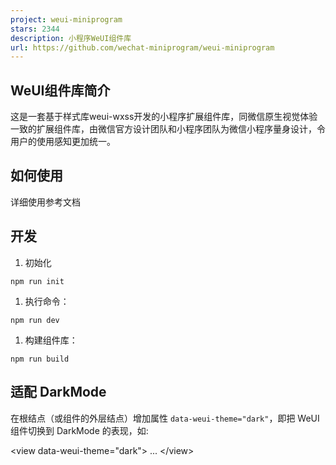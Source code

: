 ```yaml
---
project: weui-miniprogram
stars: 2344
description: 小程序WeUI组件库
url: https://github.com/wechat-miniprogram/weui-miniprogram
---
```


WeUI组件库简介
---------

这是一套基于样式库weui-wxss开发的小程序扩展组件库，同微信原生视觉体验一致的扩展组件库，由微信官方设计团队和小程序团队为微信小程序量身设计，令用户的使用感知更加统一。

如何使用
----

详细使用参考文档

开发
--

1.  初始化

```
npm run init
```

1.  执行命令：

```
npm run dev
```

1.  构建组件库：

```
npm run build
```

适配 DarkMode
-----------

在根结点（或组件的外层结点）增加属性 `data-weui-theme="dark"`，即把 WeUI 组件切换到 DarkMode 的表现，如:

<view data-weui-theme\="dark"\>
    ...
</view\>
